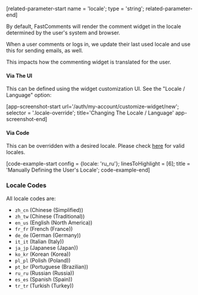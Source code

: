 [related-parameter-start name = 'locale'; type = 'string'; related-parameter-end]

By default, FastComments will render the comment widget in the locale determined by the user's system and browser.

When a user comments or logs in, we update their last used locale and use this for sending emails, as well.

This impacts how the commenting widget is translated for the user.

#### Via The UI

This can be defined using the widget customization UI. See the "Locale / Language" option:

[app-screenshot-start url='/auth/my-account/customize-widget/new'; selector = '.locale-override'; title='Changing The Locale / Language' app-screenshot-end]

#### Via Code

This can be overridden with a desired locale. Please check <a href="https://github.com/FastComments/fastcomments-typescript/blob/main/src/fast-comments-comment-widget-config.ts#L142" target="_blank">here</a> for valid locales.

[code-example-start config = {locale: 'ru_ru'}; linesToHighlight = [6]; title = 'Manually Defining the User\'s Locale'; code-example-end]

### Locale Codes

All locale codes are:

- `zh_cn` (Chinese (Simplified))
- `zh_tw` (Chinese (Traditional))
- `en_us` (English (North America))
- `fr_fr` (French (France))
- `de_de` (German (Germany))
- `it_it` (Italian (Italy))
- `ja_jp` (Japanese (Japan))
- `ko_kr` (Korean (Korea))
- `pl_pl` (Polish (Poland))
- `pt_br` (Portuguese (Brazilian))
- `ru_ru` (Russian (Russia))
- `es_es` (Spanish (Spain))
- `tr_tr` (Turkish (Turkey))
